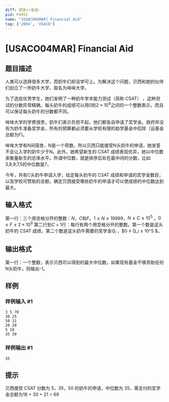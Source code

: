 ```yaml
---
diff: 提高+/省选-
pid: P4952
name: "[USACO04MAR] Financial Aid"
tag: ['2004', 'USACO']
---
```

# [USACO04MAR] Financial Aid
## 题目描述

   人类可以选择很多大学，而奶牛们却没学可上。为解决这个问题，贝西和她的伙伴们创立了一所奶牛大学，取名为哞哞大学。

   为了选拔优秀学生，她们发明了一种奶牛学术能力测试（简称 CSAT） ，这种测试的分数异常精确，每头奶牛的成绩可以用$0$到$2×10^9$之间的一个整数表示，而且可以保证每头奶牛的分数都不同。

   哞哞大学的学费很贵，奶牛们表示负担不起，他们都各自申请了奖学金。政府并没有为奶牛准备奖学金，所有的预算都必须要从学校有限的助学基金中扣除（设基金总额为F)。

   哞哞大学有N间宿舍，N是一个奇数，所以贝西只能接受N头奶牛的申请，她发誓不会让入学的奶牛少于N。此外，她希望新生的 CSAT 成绩表现优异，她以中位数来衡量新生的总体水平。所谓中位数，就是排序后处在最中间的分数，比如3,8,9,7,5的中位数是7。

   今年，共有C头奶牛申请入学，给定每头奶牛的 CSAT 成绩和申请的奖学金数目，以及学校可赞助的总额，确定贝西接受哪些奶牛的申请才可以使成绩的中位数达到最大。
## 输入格式

第一行：三个用空格分开的整数：$N$，$C$和$F$。$1 ≤ N ≤ 19999$，$N ≤ C ≤ 10^5$ ，$0 ≤ F ≤ 2 × 10^9$
第二行到$C + 1$行：每行有两个用空格分开的整数。第一个数是这头奶牛的 CSAT 成绩，第二个数是这头奶牛需要的奖学金$Q_i$ ，$0 ≤ Q_i ≤ 10^5 $。
## 输出格式

第一行：一个整数，表示贝西可以得到的最大中位数，如果现有基金不够资助任何N头奶牛，则输出-1。
## 样例

### 样例输入 #1
```
3 5 70
30 25
50 21
20 20
5 18
35 30
```
### 样例输出 #1
```
35
```
## 提示

贝西接受 CSAT 分数为 5，35，50 的奶牛的申请，中位数为 35，需支付的奖学金总额为18 + 30 + 21 = 69
